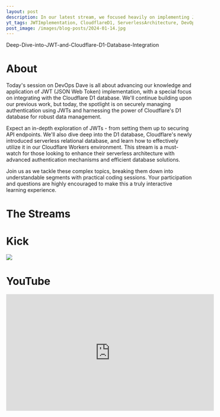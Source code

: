 ```yaml
---
layout: post
description: In our latest stream, we focused heavily on implementing JWT authentication and delving into the capabilities of the Cloudflare D1 database. We explored the intricacies of secure user authentication with JWTs and how to leverage the D1 database within a serverless environment for efficient data storage and retrieval. This session provided valuable insights for those interested in advanced serverless architectures and database integration.
yt_tags: JWTImplementation, CloudflareD1, ServerlessArchitecture, DevOpsDave, DataSecurity, Authentication, CloudflareWorkers, TechLearning, CodingLive, WebDevelopment
post_image: /images/blog-posts/2024-01-14.jpg
---
```


Deep-Dive-into-JWT-and-Cloudflare-D1-Database-Integration

<div class="content-wrapper">
    <h1>About</h1>
    <p class="top-margin-blog-post">
        Today's session on DevOps Dave is all about advancing our knowledge and application of JWT (JSON Web Token) implementation, with a special focus on integrating with the Cloudflare D1 database. We'll continue building upon our previous work, but today, the spotlight is on securely managing authentication using JWTs and harnessing the power of Cloudflare's D1 database for robust data management.
    </p>
    <p class="top-margin-blog-post">
        Expect an in-depth exploration of JWTs - from setting them up to securing API endpoints. We'll also dive deep into the D1 database, Cloudflare's newly introduced serverless relational database, and learn how to effectively utilize it in our Cloudflare Workers environment. This stream is a must-watch for those looking to enhance their serverless architecture with advanced authentication mechanisms and efficient database solutions.
    </p>
    <p class="top-margin-blog-post">
        Join us as we tackle these complex topics, breaking them down into understandable segments with practical coding sessions. Your participation and questions are highly encouraged to make this a truly interactive learning experience.
    </p>
</div>
<div class="content-wrapper">
    <h1>The Streams</h1>
    <div class="embed-wrapper">
        <div class="embed-title"><h1>Kick</h1></div>
        <div class="embed">
            <a href="https://kick.com/video/753781a8-d32a-4d9c-9f40-dddd0e6a2182" target="_blank">
                <img src="https://images.kick.com/video_thumbnails/QXi6QSVtOH5v/d2KcB1bHuTtO/160.webp">
            </a>
        </div>
    </div>
    <div class="embed-wrapper">
        <div class="embed-title"><h1>YouTube</h1></div>
        <div class="embed">
            <iframe width="560" height="315" src="https://www.youtube.com/embed/R-JvLdnUvTc?si=965UF_kcjZlav3C2&amp;start=69" title="YouTube video player" frameborder="0" allow="accelerometer; autoplay; clipboard-write; encrypted-media; gyroscope; picture-in-picture; web-share" allowfullscreen></iframe>
        </div>
    </div>
</div>

